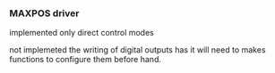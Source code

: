 ### MAXPOS driver

implemented only direct control modes

not implemeted the writing of digital outputs has it will need to makes functions to configure them before hand.
